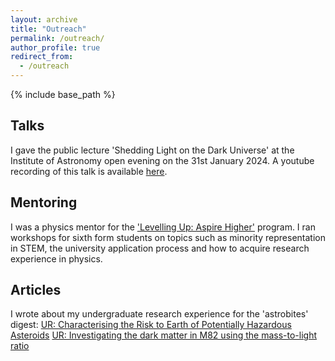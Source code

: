 ```yaml
---
layout: archive
title: "Outreach"
permalink: /outreach/
author_profile: true
redirect_from:
  - /outreach
---
```


{% include base_path %}

Talks
---
I gave the public lecture 'Shedding Light on the Dark Universe' at the Institute of Astronomy open evening on the 31st January 2024.  A youtube recording of this talk is available [here](https://www.youtube.com/watch?v=sYX_Hb-acQc).  

Mentoring
---
I was a physics mentor for the ['Levelling Up: Aspire Higher'](https://www.durham.ac.uk/departments/academic/physics/research/levelling-up/) program.  I ran workshops for sixth form students on topics such as minority representation in STEM, the university application process and how to acquire research experience in physics.

Articles
---
I wrote about my undergraduate research experience for the 'astrobites' digest:
[UR: Characterising the Risk to Earth of Potentially Hazardous Asteroids](https://astrobites.org/2021/09/08/ur-characterising-the-risk-to-earth-of-potentially-hazardous-asteroids/)
[UR: Investigating the dark matter in M82 using the mass-to-light ratio](https://astrobites.org/2020/11/25/ur-m82-dark-matter-mass-to-light-ratio/)

